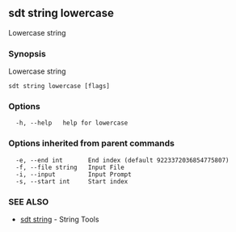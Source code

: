## sdt string lowercase

Lowercase string

### Synopsis

Lowercase string

```
sdt string lowercase [flags]
```

### Options

```
  -h, --help   help for lowercase
```

### Options inherited from parent commands

```
  -e, --end int       End index (default 9223372036854775807)
  -f, --file string   Input File
  -i, --input         Input Prompt
  -s, --start int     Start index
```

### SEE ALSO

* [sdt string](sdt_string.md)	 - String Tools

